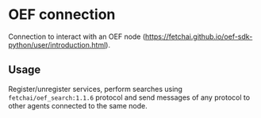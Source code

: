 # OEF connection

Connection to interact with an OEF node (https://fetchai.github.io/oef-sdk-python/user/introduction.html).

## Usage

Register/unregister services, perform searches using `fetchai/oef_search:1.1.6` protocol and send messages of any protocol to other agents connected to the same node.